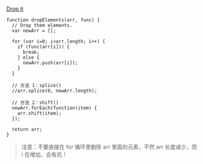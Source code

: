 [Drop it](https://www.freecodecamp.com/challenges/drop-it)

    function dropElements(arr, func) {
      // Drop them elements.
      var newArr = [];
    
      for (var i=0; i<arr.length; i++) {
        if (func(arr[i])) {
          break;
        } else {
          newArr.push(arr[i]);
        }
      }
    
      // 方法 1：splice()
      //arr.splice(0, newArr.length);
    
      // 方法 2：shift()
      newArr.forEach(function(item) {
      	arr.shift(item);
      });
      
      return arr;
    }
    
> 注意：不要直接在 for 循环里删除 arr 里面的元素，不然 arr 长度减少，而 i 在增加，会有坑！